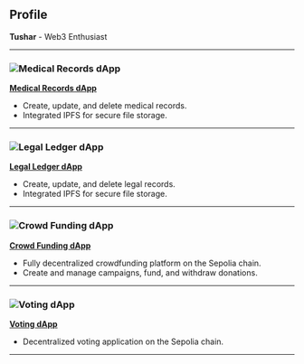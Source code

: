 ## Profile

**Tushar** - Web3 Enthusiast

---

### ![Medical Records dApp](https://raw.githubusercontent.com/Tushar-ba/Medical-Records/main/assets/medical-icon.svg)
[**Medical Records dApp**](https://github.com/Tushar-ba/Medical-Records)

- Create, update, and delete medical records.
- Integrated IPFS for secure file storage.

---

### ![Legal Ledger dApp](https://raw.githubusercontent.com/Tushar-ba/LegalLedger3.0/main/assets/legal-icon.svg)
[**Legal Ledger dApp**](https://github.com/Tushar-ba/LegalLedger3.0)

- Create, update, and delete legal records.
- Integrated IPFS for secure file storage.

---

### ![Crowd Funding dApp](https://raw.githubusercontent.com/Tushar-ba/CrowdFunding-dApp/main/assets/crowdfunding-icon.svg)
[**Crowd Funding dApp**](https://github.com/Tushar-ba/CrowdFunding-dApp)

- Fully decentralized crowdfunding platform on the Sepolia chain.
- Create and manage campaigns, fund, and withdraw donations.

---

### ![Voting dApp](https://raw.githubusercontent.com/Tushar-ba/Voting-Dapp/main/assets/voting-icon.svg)
[**Voting dApp**](https://github.com/Tushar-ba/Voting-Dapp)

- Decentralized voting application on the Sepolia chain.

---
